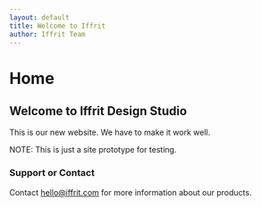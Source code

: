 ```yaml
---
layout: default
title: Welcome to Iffrit
author: Iffrit Team
---
```


# Home

## Welcome to Iffrit Design Studio

This is our new website. We have to make it work well.

NOTE: This is just a site prototype for testing.

### Support or Contact

Contact hello@iffrit.com for more information about our products.
